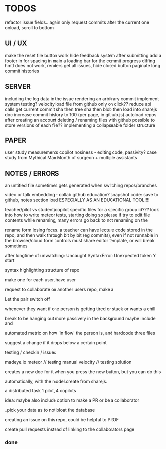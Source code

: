 TODOS
=====


refactor issue fields.. again
only request commits after the current one
onload, scroll to bottom


## UI / UX

make the reset file button work
hide feedback system after submitting
add a footer in for spacing in main
a loading bar for the commit progress
diffing hmtl does not work, renders
get all issues, hide closed button
paginate long commit histories


## SERVER

including the log data in the issue
rendering an arbitrary commit
implement system testing? velocity
load file from github only on click?? reduce api calls
    get current commit sha
    then tree sha
    then blob
    then load into sharejs doc
increase commit history to 100 (per page, in github.js)
autoload repos after creating an account
deleting / renaming files with github
possible to store versions of each file??
implementing a collapseable folder structure


## PAPER

user study measurements
copilot nosiness - editing code, passivity?
case study from Mythical Man Month of surgeon + multiple assistants


## NOTES / ERRORS

an untitled file sometimes gets generated when switching repos/branches

video or talk embedding - collab github education?
snapshot code: save to github, notes section
load ESPECIALLY AS AN EDUCATIONAL TOOL!!!!

teacher/pilot vs student/copilot specific files for a specific group id???
look into how to write meteor tests, starting doing so please if try to edit
file contents while renaming, many errors
go back to not renaming on the

rename form losing focus. a teacher can have lecture code stored in the repo,
and then walk through bit by bit (eg commits), even if not runnable in the
browser/cloud form controls must share editor template, or will break sometimes

after longtime of unwatching: Uncaught SyntaxError: Unexpected token Y start

syntax highlighting structure of repo

make one for each user, have user

request to collaborate on another users repo, make a

Let the pair switch off

whenever they want if one person is getting tired or stuck or wants a chill

break to be hanging out more passively in the background maybe include and

automated metric on how 'in flow' the person is, and hardcode three files

suggest a change if it drops below a certain point

testing / checkin / issues

madeye.io meteor // testing manual velocity // testing solution

creates a new doc for it when you press the new button, but you can do this

automatically, with the model.create from sharejs.

a distributed task 1 pilot, 4 copilots

idea: maybe also include option to make a PR or be a collaborator

\_pick your data as to not bloat the database

creating an issue on this repo, could be helpful to PROF

create pull requests instead of linking to the collaborators page


### done

<!--
hardcode three files
set up iframe html
on logout, route to '/'
browse at this time
view source of old commit
adding branch options to config panel
integrate feed hooks into tasks
make a test button, load buffer
save three buffers and load into iframe
form validation: chat, rename, task, commit
add 'repo' field to user
add git options to each commit item
use repo id as project id, lots of refactoring
actual testing interface
handle null filename better
install stringDiff lib
collapse menu nav on shorten wideness
sorting files alphabetically
show which commit owner
make welcome template seperate, less wide
top item in branch select is make new branch
tester is reloading really slowly...
deliver resources based on active repo
reduce margins, make better use of space
push new commit to local db after github
writing to the contents of a sharejs document
integrate feed hooks into commits
scrape head, body of html document for testing
loading content from a repo into files, then docs
make show / hide (hide completed) button
bug - clicking on box doesnt disable it??
scrolling doesn't update for other's messages
EDITING GITHUB PERMISSION REQUESTS:
testing out pushing to an existing repo
difference between author and committer in git?
refactor iframes, better in pane nav.
ACTUALLY design what the fields should be plz
feed notifys on issues
add a commit updates cached version
only give user the user things related to their repo
only add to collaborators if not on list
future: create a new repo with the api
generating shared session links - done with unique repo ids
dont allow a feed message that is just whitespace
global methods - detoggle set afterclick
canceling repo select cancels branch fork
loading a repos content, commit history
reconfigure public only repos
better change branch handling - not loading commits
doing a diff match path before commit, locally
add a presentation format
view while writing commit msg
autoset default branch
don't add user to repo owner if they are already there
closing an issue on github should close on codepilot
check if a user was last collaborating before showing them
having sessions or groups - scaling app
linkify feed items
change template based on roles
making the task items more usable
project id - show collaborators button
conflict with sharejs and docs??? renaming to files
committing folders works, but can't load them - recursive trees
if label == codepilot, color black
if choosing repo, cant choose branch
if choosing branch, cant choose repo
make a fake github account, collab with me
probably something to do with using autopublish
fixing the load commit / docs
add more labels on right side of task input (gh issues)
add null msg for feed and commit
listiing a users repos / 'collabable'
load a specific commit instead of the latest
add a snapshot feature
store commit shas locally
removing login with email (just github)
have a link to rename or edit the project files...
refactor authentication code - methods
looking at roles, changing editing profiles
screenshots not pub
on selecting a repo, load branches
make login info pop to the left | align it right
have a reset button next to file - remove unwanted changes
tuneup feedback renderer panes
confirm resetting the project
deleting and renaming button (NOW DOES) work
make a new task also adds an item to feed
test/fix get repo production errors
null feed marker
chat: only show initials for briefness?
iframes custom javascript logger output
## guo meeting - time for MS visits? 11am
attach links for reference to file issue
make message box look nicer
add params to field
creating + selecting new branch
confirm on load codepilot
commit links to rendered view
choose target from list of on github
pilot sees tasks and issues, can close issues.
make tasks more clickable (hover)
doesnt see the testing frame tho, git vsc
copilot sees tasks issues, can't close tho
manages version control from the site
SMASH ALL TASKS INTO ONE PANE
importing github issues
linking to a specific issue
make a nice lil favicon y doncha
ability to close issue from codepilot
ability to create issue from codepilot?
seperate renderer bar - reload and file issue
less aggresively reset branch to master
refactor upserts with $set
checking upsert issues correctly?
screencapture to png
cache content for diff
make a new issue, attach png to it
attach issue to the png
confirming close issue with confirm
ask them to describe new issue
sort owned and all other editable repos
commit reset buttons actually do something
remove autopublish, p/s specific datasets
have partially curved border, lower ace
make prompt to open new file on close
color rename/delete buttons on hover
if no files yet, say clicknew in list
hard to get collab or contributor repos.
refactor issue posting as well
insert a better glyph for the current file
make settings panel info boex success?
top item in repo select is fork a repo
can't fork a repo you already own
refactor github.js-getblobs() plz
can't fork a repo that doesn't exist
sort /public by media types and rereference
choose ANY public repo on github, fork it for user, then start editing that repo
test: set session.focused var, cant have more than one open
add link to rendered html in issues
sort chat by positive time
tabbed user interface - elseif in meteor?
or rather how to do some routing in meteor
branching functionality
load files on branch select
or not do this?? overwrites last
rendering a branch screenshot
clicking on a file should go to edit tab
making a message with the commit
just make rename field focus a function
when make a newfile, autofocus rename
autofocus namefield on rename
checking out cloud9, project import
clean up css duplication rules
better iframe: responsive js, document.onready
feed items for switching branches
squash preforked git history
make the chat list nicer
having multiple versions of files
not loading for some reason?
posting github issues
exact parsing needs cleaning on add issue
attach a codepilot label to issue
better iframe: serve template on route, have that be the src
remove the img field from feedback
issues link to rendered view, better issue contents
closing / linking to actual github issues
purge prod database
add github issue commenting
github integration
option to pick roles
basic roles management
color hide complete - not a label anymore?
refactor on repoName
file specific syntax highlighting
show project id
default repo string is suggestions.
fix loggedout homepage
closing github issues
null issuer marker
link addition in tasks
users pane:
only owner can add a collaborator: add option
also show what branch the collabs are working on
guo updates
branching works
make new branch, from current, write name
creates new fileIds for current branch
different commit history
activity is in logger
REFACTOR server/methods
make different rendered views for each
normalize event style
github api syncing
why does it need to two calls to populate sjs docs?
adding a content field on create new doc? perhaps
-->
